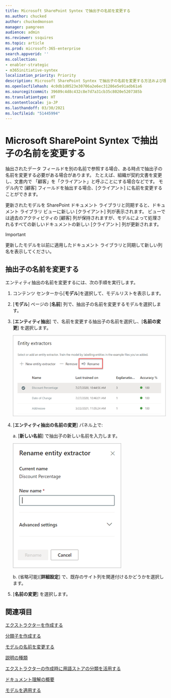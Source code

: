 ```yaml
---
title: Microsoft SharePoint Syntex で抽出子の名前を変更する
ms.author: chucked
author: chuckedmonson
manager: pamgreen
audience: admin
ms.reviewer: ssquires
ms.topic: article
ms.prod: microsoft-365-enterprise
search.appverid: ''
ms.collection:
- enabler-strategic
- m365initiative-syntex
localization_priority: Priority
description: Microsoft SharePoint Syntex で抽出子の名前を変更する方法および理由について説明します。
ms.openlocfilehash: 4c0db1d0523e30706a2e6ec31286e5e91adb61a6
ms.sourcegitcommit: 39609c4d8c432c8e7d7a31cb35c8020e5207385b
ms.translationtype: HT
ms.contentlocale: ja-JP
ms.lasthandoff: 03/30/2021
ms.locfileid: "51445994"
---
```

# <a name="rename-an-extractor-in-microsoft-sharepoint-syntex"></a>Microsoft SharePoint Syntex で抽出子の名前を変更する

抽出されたデータ フィールドを別の名前で参照する場合、ある時点で抽出子の名前を変更する必要がある場合があります。 たとえば、組織が契約文書を変更し、文書内で 「顧客」を「クライアント」と呼ぶことにする場合などです。 モデル内で [顧客] フィールドを抽出する場合、[クライアント] に名前を変更することができます。

更新されたモデルを SharePoint ドキュメント ライブラリと同期すると、ドキュメント ライブラリ ビューに新しい [クライアント] 列が表示されます。 ビューでは過去のアクティビティの [顧客] 列が保持されますが、モデルによって処理されるすべての新しいドキュメントの新しい [クライアント] 列が更新されます。 

> [!IMPORTANT]
>  更新したモデルを以前に適用したドキュメント ライブラリと同期して新しい列名を表示してください。 

## <a name="rename-an-extractor"></a>抽出子の名前を変更する

エンティティ抽出の名前を変更するには、次の手順を実行します。

1. コンテンツ センターから[**モデル**]を選択して、モデルリストを表示します。

2. [**モデル**] ページの [**名前**] 列で、抽出子の名前を変更するモデルを選択します。

3. [**エンティティ抽出**] で、名前を変更する抽出子の名前を選択し、[**名前の変更**] を選択します。</br>

    ![[名前の変更] オプションが強調表示された状態で選択された抽出子を示す [エンティティ抽出] セクションのスクリーンショット。](../media/content-understanding/entity-extractor-rename.png) </br>

4. [**エンティティ抽出の名前の変更**] パネル上で: 

   a. [**新しい名前**] で抽出子の新しい名前を入力します。</br>

    ![[エンティティ抽出] パネルを示すスクリーンショット。](../media/content-understanding/rename-entity-extractor-panel.png) </br>

   b. (省略可能)[**詳細設定**] で、既存のサイト列を関連付けるかどうかを選択します。

5. [**名前の変更**] を選択します。

## <a name="see-also"></a>関連項目
[エクストラクターを作成する](create-an-extractor.md)

[分類子を作成する](create-a-classifier.md)

[モデルの名前を変更する](rename-a-model.md)

[説明の種類](explanation-types-overview.md)

[エクストラクターの作成時に用語ストアの分類を活用する](leverage-term-store-taxonomy.md)

[ドキュメント理解の概要](document-understanding-overview.md)

[モデルを適用する](apply-a-model.md) 

